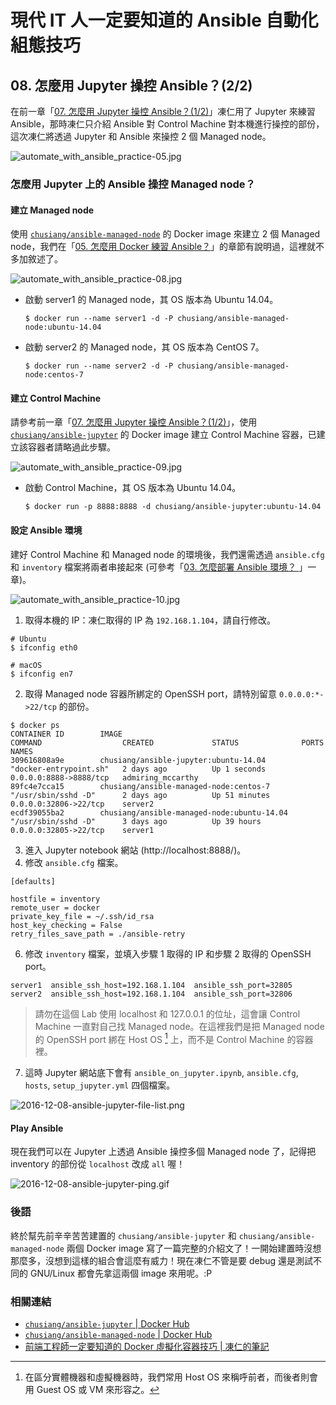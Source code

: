 # 現代 IT 人一定要知道的 Ansible 自動化組態技巧

## 08. 怎麼用 Jupyter 操控 Ansible？(2/2)

在前一章「[07. 怎麼用 Jupyter 操控 Ansible？(1/2)](07.how-to-practive-ansible-with-jupyter1.md)」凍仁用了 Jupyter 來練習 Ansible，那時凍仁只介紹 Ansible 對 Control Machine 對本機進行操控的部份，這次凍仁將透過 Jupyter 和 Ansible 來操控 2 個 Managed node。

![automate_with_ansible_practice-05.jpg](imgs/automate_with_ansible_practice-05.jpg)


### 怎麼用 Jupyter 上的 Ansible 操控 Managed node？

#### 建立 Managed node

使用 [`chusiang/ansible-managed-node`][ansible_managed_node] 的 Docker image 來建立 2 個 Managed node，我們在「[05. 怎麼用 Docker 練習 Ansible？](05.how-to-practive-ansible-with-docker.md)」的章節有說明過，這裡就不多加敘述了。

[ansible_managed_node]: https://hub.docker.com/r/chusiang/ansible-managed-node/

![automate_with_ansible_practice-08.jpg](imgs/automate_with_ansible_practice-08.jpg)

- 啟動 server1 的 Managed node，其 OS 版本為 Ubuntu 14.04。

  ```
  $ docker run --name server1 -d -P chusiang/ansible-managed-node:ubuntu-14.04
  ```

- 啟動 server2 的 Managed node，其 OS 版本為 CentOS 7。

  ```
  $ docker run --name server2 -d -P chusiang/ansible-managed-node:centos-7
  ```


#### 建立 Control Machine

請參考前一章「[07. 怎麼用 Jupyter 操控 Ansible？(1/2)](07.how-to-practive-ansible-with-jupyter1.md)」，使用 [`chusiang/ansible-jupyter`][ansible_jupyter] 的 Docker image 建立 Control Machine 容器，已建立該容器者請略過此步驟。

![automate_with_ansible_practice-09.jpg](imgs/automate_with_ansible_practice-09.jpg)

- 啟動 Control Machine，其 OS 版本為 Ubuntu 14.04。

  ```
  $ docker run -p 8888:8888 -d chusiang/ansible-jupyter:ubuntu-14.04
  ```

[ansible_jupyter]: https://hub.docker.com/r/chusiang/ansible-jupyter/


#### 設定 Ansible 環境

建好 Control Machine 和 Managed node 的環境後，我們還需透過 `ansible.cfg` 和 `inventory` 檔案將兩者串接起來 (可參考「[03. 怎麼部署 Ansible 環境？ ](03.how-to-deploy-ansible.md)」一章)。

![automate_with_ansible_practice-10.jpg](imgs/automate_with_ansible_practice-10.jpg)

1. 取得本機的 IP：凍仁取得的 IP 為 `192.168.1.104`，請自行修改。

  ```
  # Ubuntu
  $ ifconfig eth0

  # macOS
  $ ifconfig en7
  ```

2. 取得 Managed node 容器所綁定的 OpenSSH port，請特別留意 `0.0.0.0:*->22/tcp` 的部份。

  ```
  $ docker ps
  CONTAINER ID        IMAGE                                        COMMAND                  CREATED             STATUS              PORTS                    NAMES
  309616808a9e        chusiang/ansible-jupyter:ubuntu-14.04        "docker-entrypoint.sh"   2 days ago          Up 1 seconds        0.0.0.0:8888->8888/tcp   admiring_mccarthy
  89fc4e7cca15        chusiang/ansible-managed-node:centos-7       "/usr/sbin/sshd -D"      2 days ago          Up 51 minutes       0.0.0.0:32806->22/tcp    server2
  ecdf39055ba2        chusiang/ansible-managed-node:ubuntu-14.04   "/usr/sbin/sshd -D"      3 days ago          Up 39 hours         0.0.0.0:32805->22/tcp    server1
  ```

3. 進入 Jupyter notebook 網站 (http://localhost:8888/)。
5. 修改 `ansible.cfg` 檔案。

  ```
  [defaults]
  
  hostfile = inventory
  remote_user = docker
  private_key_file = ~/.ssh/id_rsa
  host_key_checking = False
  retry_files_save_path = ./ansible-retry
  ```

6. 修改 `inventory` 檔案，並填入步驟 1 取得的 IP 和步驟 2 取得的 OpenSSH port。

  ```
  server1  ansible_ssh_host=192.168.1.104  ansible_ssh_port=32805
  server2  ansible_ssh_host=192.168.1.104  ansible_ssh_port=32806
  ```

  > 請勿在這個 Lab 使用 localhost 和 127.0.0.1 的位址，這會讓 Control Machine 一直對自己找 Managed node。在這裡我們是把 Managed node 的 OpenSSH port 綁在 Host OS [^1] 上，而不是 Control Machine 的容器裡。

7. 這時 Jupyter 網站底下會有 `ansible_on_jupyter.ipynb`, `ansible.cfg`, `hosts`, `setup_jupyter.yml` 四個檔案。

  ![2016-12-08-ansible-jupyter-file-list.png](imgs/2016-12-08-ansible-jupyter-file-list.png)


#### Play Ansible

現在我們可以在 Jupyter 上透過 Ansible 操控多個 Managed node 了，記得把 inventory 的部份從 `localhost` 改成 `all` 喔！

![2016-12-08-ansible-jupyter-ping.gif](imgs/2016-12-08-ansible-jupyter-ping.gif)


### 後語

終於幫先前辛辛苦苦建置的 `chusiang/ansible-jupyter` 和 `chusiang/ansible-managed-node` 兩個 Docker image 寫了一篇完整的介紹文了！一開始建置時沒想那麼多，沒想到這樣的組合會這麼有威力！現在凍仁不管是要 debug 還是測試不同的 GNU/Linux 都會先拿這兩個 image 來用呢。:P


### 相關連結

- [`chusiang/ansible-jupyter` | Docker Hub][ansible_jupyter]
- [`chusiang/ansible-managed-node` | Docker Hub][ansible_managed_node]
- [前端工程師一定要知道的 Docker 虛擬化容器技巧 | 凍仁的筆記][virtualization_with_docker]

[virtualization_with_docker]: http://note.drx.tw/2016/07/virtualization-with-docker-container-basic-for-f2e.html


[^1]: 在區分實體機器和虛擬機器時，我們常用 Host OS 來稱呼前者，而後者則會用 Guest OS 或 VM 來形容之。

